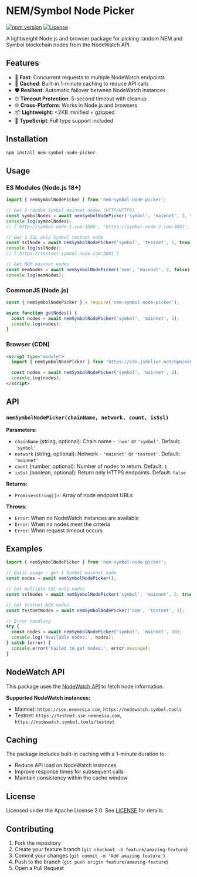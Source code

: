 # NEM/Symbol Node Picker

[![npm version](https://badge.fury.io/js/nem-symbol-node-picker.svg)](https://badge.fury.io/js/nem-symbol-node-picker)
[![License](https://img.shields.io/badge/License-Apache%202.0-blue.svg)](https://opensource.org/licenses/Apache-2.0)

A lightweight Node.js and browser package for picking random NEM and Symbol blockchain nodes from the NodeWatch API.

## Features

- 🚀 **Fast**: Concurrent requests to multiple NodeWatch endpoints
- 💾 **Cached**: Built-in 1-minute caching to reduce API calls
- 🛡️ **Resilient**: Automatic failover between NodeWatch instances
- ⏰ **Timeout Protection**: 5-second timeout with cleanup
- 🌐 **Cross-Platform**: Works in Node.js and browsers
- 📦 **Lightweight**: <2KB minified + gzipped
- 🔧 **TypeScript**: Full type support included

## Installation

```bash
npm install nem-symbol-node-picker
```

## Usage

### ES Modules (Node.js 18+)

```javascript
import { nemSymbolNodePicker } from 'nem-symbol-node-picker';

// Get 3 random Symbol mainnet nodes (HTTP/HTTPS)
const symbolNodes = await nemSymbolNodePicker('symbol', 'mainnet', 3, false);
console.log(symbolNodes);
// ['http://symbol-node-1.com:3000', 'https://symbol-node-2.com:3001', ...]

// Get 1 SSL-only Symbol testnet node
const sslNode = await nemSymbolNodePicker('symbol', 'testnet', 1, true);
console.log(sslNode);
// ['https://testnet-symbol-node.com:3001']

// Get NEM mainnet nodes
const nemNodes = await nemSymbolNodePicker('nem', 'mainnet', 2, false);
console.log(nemNodes);
```

### CommonJS (Node.js)

```javascript
const { nemSymbolNodePicker } = require('nem-symbol-node-picker');

async function getNodes() {
  const nodes = await nemSymbolNodePicker('symbol', 'mainnet', 1);
  console.log(nodes);
}
```

### Browser (CDN)

```html
<script type="module">
  import { nemSymbolNodePicker } from 'https://cdn.jsdelivr.net/npm/nem-symbol-node-picker/dist/index.min.js';

  const nodes = await nemSymbolNodePicker('symbol', 'mainnet', 1);
  console.log(nodes);
</script>
```

## API

### `nemSymbolNodePicker(chainName, network, count, isSsl)`

**Parameters:**

- `chainName` (string, optional): Chain name - `'nem'` or `'symbol'`. Default: `'symbol'`
- `network` (string, optional): Network - `'mainnet'` or `'testnet'`. Default: `'mainnet'`
- `count` (number, optional): Number of nodes to return. Default: `1`
- `isSsl` (boolean, optional): Return only HTTPS endpoints. Default: `false`

**Returns:**

- `Promise<string[]>`: Array of node endpoint URLs

**Throws:**

- `Error`: When no NodeWatch instances are available
- `Error`: When no nodes meet the criteria
- `Error`: When request timeout occurs

## Examples

```javascript
import { nemSymbolNodePicker } from 'nem-symbol-node-picker';

// Basic usage - get 1 Symbol mainnet node
const nodes = await nemSymbolNodePicker();

// Get multiple SSL-only nodes
const sslNodes = await nemSymbolNodePicker('symbol', 'mainnet', 5, true);

// Get testnet NEM nodes
const testnetNodes = await nemSymbolNodePicker('nem', 'testnet', 3);

// Error handling
try {
  const nodes = await nemSymbolNodePicker('symbol', 'mainnet', 10);
  console.log('Available nodes:', nodes);
} catch (error) {
  console.error('Failed to get nodes:', error.message);
}
```

## NodeWatch API

This package uses the [NodeWatch API](https://nodewatch.symbol.tools/api/openapi) to fetch node information.

**Supported NodeWatch instances:**

- Mainnet: `https://sse.nemnesia.com`, `https://nodewatch.symbol.tools`
- Testnet: `https://testnet.sse.nemnesia.com`, `https://nodewatch.symbol.tools/testnet`

## Caching

The package includes built-in caching with a 1-minute duration to:

- Reduce API load on NodeWatch instances
- Improve response times for subsequent calls
- Maintain consistency within the cache window

## License

Licensed under the Apache License 2.0. See [LICENSE](./LICENSE) for details.

## Contributing

1. Fork the repository
2. Create your feature branch (`git checkout -b feature/amazing-feature`)
3. Commit your changes (`git commit -m 'Add amazing feature'`)
4. Push to the branch (`git push origin feature/amazing-feature`)
5. Open a Pull Request
